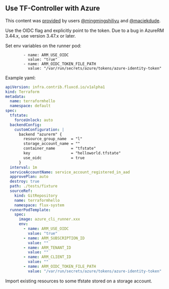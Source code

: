 ## Use TF-Controller with Azure

This content was [provided](https://github.com/weaveworks/tf-controller/issues/561) by users [@mingmingshiliyu](https://github.com/mingmingshiliyu) and [@maciekdude](https://github.com/maciekdude).

Use the OIDC flag and explicitly point to the token. Due to a bug in AzureRM 3.44.x, use version 3.47.x or later.

Set env variables on the runner pod:

```
        - name: ARM_USE_OIDC
          value: "true"
        - name: ARM_OIDC_TOKEN_FILE_PATH
          value: "/var/run/secrets/azure/tokens/azure-identity-token"
```

Example yaml:

```yaml
apiVersion: infra.contrib.fluxcd.io/v1alpha1
kind: Terraform
metadata:
  name: terraformhello
  namespace: default
spec:
  tfstate:
    forceUnlock: auto
  backendConfig:
    customConfiguration: |
      backend "azurerm" {
        resource_group_name  = "l"
        storage_account_name = ""
        container_name       = "tfstate"
        key                  = "helloworld.tfstate"
        use_oidc             = true
      }
  interval: 1m
  serviceAccountName: service_account_registered_in_aad
  approvePlan: auto
  destroy: true
  path: ./tests/fixture
  sourceRef:
    kind: GitRepository
    name: terraformhello
    namespace: flux-system
  runnerPodTemplate:
    spec:
      image: azure_cli_runner.xxx
      env:
        - name: ARM_USE_OIDC
          value: "true"
        - name: ARM_SUBSCRIPTION_ID
          value: ""
        - name: ARM_TENANT_ID
          value: ""
        - name: ARM_CLIENT_ID
          value: ""
        - name: ARM_OIDC_TOKEN_FILE_PATH
          value: "/var/run/secrets/azure/tokens/azure-identity-token"
```

Import existing resources to some tfstate stored on a storage account.